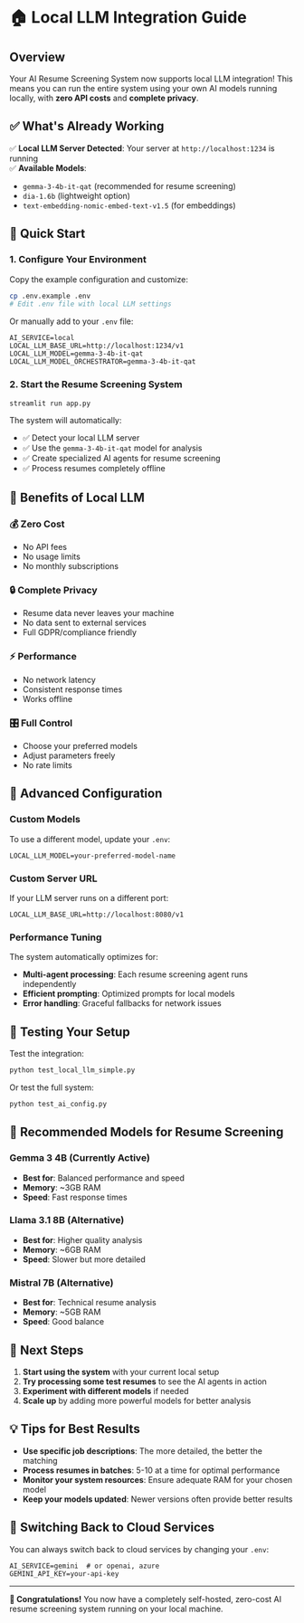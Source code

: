 # 🏠 Local LLM Integration Guide

## Overview

Your AI Resume Screening System now supports local LLM integration! This means you can run the entire system using your own AI models running locally, with **zero API costs** and **complete privacy**.

## ✅ What's Already Working

✅ **Local LLM Server Detected**: Your server at `http://localhost:1234` is running  
✅ **Available Models**: 
- `gemma-3-4b-it-qat` (recommended for resume screening)
- `dia-1.6b` (lightweight option)
- `text-embedding-nomic-embed-text-v1.5` (for embeddings)

## 🚀 Quick Start

### 1. Configure Your Environment

Copy the example configuration and customize:
```bash
cp .env.example .env
# Edit .env file with local LLM settings
```

Or manually add to your `.env` file:
```env
AI_SERVICE=local
LOCAL_LLM_BASE_URL=http://localhost:1234/v1
LOCAL_LLM_MODEL=gemma-3-4b-it-qat
LOCAL_LLM_MODEL_ORCHESTRATOR=gemma-3-4b-it-qat
```

### 2. Start the Resume Screening System

```bash
streamlit run app.py
```

The system will automatically:
- ✅ Detect your local LLM server
- ✅ Use the `gemma-3-4b-it-qat` model for analysis
- ✅ Create specialized AI agents for resume screening
- ✅ Process resumes completely offline

## 🎯 Benefits of Local LLM

### 💰 **Zero Cost**
- No API fees
- No usage limits
- No monthly subscriptions

### 🔒 **Complete Privacy**
- Resume data never leaves your machine
- No data sent to external services
- Full GDPR/compliance friendly

### ⚡ **Performance**
- No network latency
- Consistent response times
- Works offline

### 🎛️ **Full Control**
- Choose your preferred models
- Adjust parameters freely
- No rate limits

## 🔧 Advanced Configuration

### Custom Models
To use a different model, update your `.env`:
```env
LOCAL_LLM_MODEL=your-preferred-model-name
```

### Custom Server URL
If your LLM server runs on a different port:
```env
LOCAL_LLM_BASE_URL=http://localhost:8080/v1
```

### Performance Tuning
The system automatically optimizes for:
- **Multi-agent processing**: Each resume screening agent runs independently
- **Efficient prompting**: Optimized prompts for local models
- **Error handling**: Graceful fallbacks for network issues

## 🧪 Testing Your Setup

Test the integration:
```bash
python test_local_llm_simple.py
```

Or test the full system:
```bash
python test_ai_config.py
```

## 🎯 Recommended Models for Resume Screening

### **Gemma 3 4B** (Currently Active)
- **Best for**: Balanced performance and speed
- **Memory**: ~3GB RAM
- **Speed**: Fast response times

### **Llama 3.1 8B** (Alternative)
- **Best for**: Higher quality analysis
- **Memory**: ~6GB RAM
- **Speed**: Slower but more detailed

### **Mistral 7B** (Alternative)
- **Best for**: Technical resume analysis
- **Memory**: ~5GB RAM
- **Speed**: Good balance

## 🚀 Next Steps

1. **Start using the system** with your current local setup
2. **Try processing some test resumes** to see the AI agents in action
3. **Experiment with different models** if needed
4. **Scale up** by adding more powerful models for better analysis

## 💡 Tips for Best Results

- **Use specific job descriptions**: The more detailed, the better the matching
- **Process resumes in batches**: 5-10 at a time for optimal performance
- **Monitor your system resources**: Ensure adequate RAM for your chosen model
- **Keep your models updated**: Newer versions often provide better results

## 🔄 Switching Back to Cloud Services

You can always switch back to cloud services by changing your `.env`:
```env
AI_SERVICE=gemini  # or openai, azure
GEMINI_API_KEY=your-api-key
```

---

**🎉 Congratulations!** You now have a completely self-hosted, zero-cost AI resume screening system running on your local machine.
